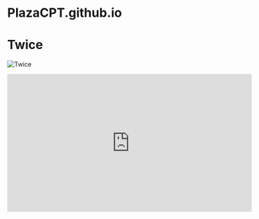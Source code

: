 # PlazaCPT.github.io
# Twice

![Twice](https://cdn.i-scmp.com/sites/default/files/styles/wide_landscape/public/d8/images/canvas/2021/11/11/d0b5cf74-e27c-4c73-be42-5f030b5d64f0_f9a0e910.jpg?itok=cZobcfZy&v=1636643594)

<iframe width="560" height="315" src="https://www.youtube.com/embed/rFxaGZ9xMPg?si=ws5lftOV3HwIaoH-" title="YouTube video player" frameborder="0" allow="accelerometer; autoplay; clipboard-write; encrypted-media; gyroscope; picture-in-picture; web-share" allowfullscreen></iframe>
